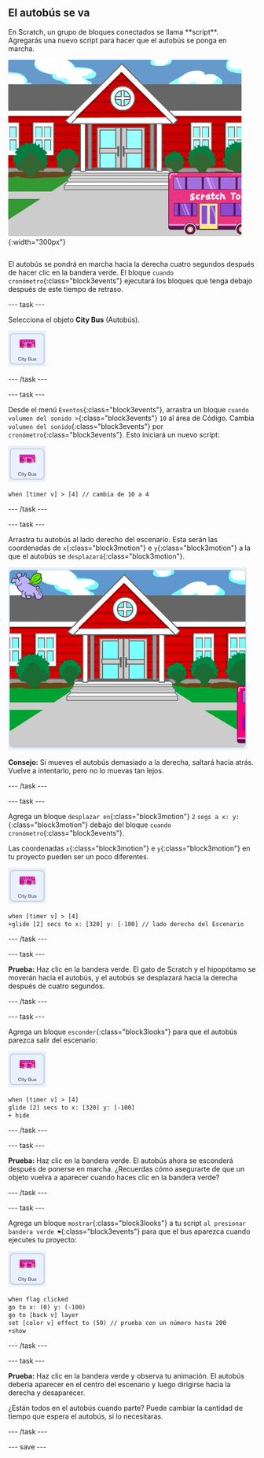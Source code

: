## El autobús se va

<div style="display: flex; flex-wrap: wrap">
<div style="flex-basis: 200px; flex-grow: 1; margin-right: 15px;">
En Scratch, un grupo de bloques conectados se llama **script**. Agregarás una nuevo script para hacer que el autobús se ponga en marcha.
</div>
<div>

![El escenario mostrando que el autobús se ha movido hacia la derecha.](images/bus-leaving.png){:width="300px"}

</div>
</div>

El autobús se pondrá en marcha hacia la derecha cuatro segundos después de hacer clic en la bandera verde. El bloque `cuando cronómetro`{:class="block3events"} ejecutará los bloques que tenga debajo después de este tiempo de retraso.

--- task ---

Selecciona el objeto **City Bus** (Autobús).

![El objeto Autobús.](images/bus-sprite.png)

--- /task ---

--- task ---

Desde el menú `Eventos`{:class="block3events"}, arrastra un bloque `cuando volumen del sonido >`{:class="block3events"} `10` al área de Código. Cambia `volumen del sonido`{:class="block3events"} por `cronómetro`{:class="block3events"}. Esto iniciará un nuevo script:

![El objeto Autobús.](images/bus-sprite.png)

```blocks3
when [timer v] > [4] // cambia de 10 a 4
```

--- /task ---

--- task ---

Arrastra tu autobús al lado derecho del escenario. Esta serán las coordenadas de `x`{:class="block3motion"} e `y`{:class="block3motion"} a la que el autobús se `desplazará`{:class="block3motion"}.

![](images/bus-right.png)

**Consejo:** Si mueves el autobús demasiado a la derecha, saltará hacia atrás. Vuelve a intentarlo, pero no lo muevas tan lejos.

--- /task ---

--- task ---

Agrega un bloque `desplazar en`{:class="block3motion"} `2` `segs a x: y:`{:class="block3motion"} debajo del bloque `cuando cronómetro`{:class="block3events"}.

Las coordenadas `x`{:class="block3motion"} e `y`{:class="block3motion"} en tu proyecto pueden ser un poco diferentes.

![El objeto Autobús.](images/bus-sprite.png)

```blocks3
when [timer v] > [4] 
+glide [2] secs to x: [320] y: [-100] // lado derecho del Escenario
```

--- /task ---

--- task ---

**Prueba:** Haz clic en la bandera verde. El gato de Scratch y el hipopótamo se moverán hacia el autobús, y el autobús se desplazará hacia la derecha después de cuatro segundos.

--- /task ---

--- task ---

Agrega un bloque `esconder`{:class="block3looks"} para que el autobús parezca salir del escenario:

![El objeto Autobús.](images/bus-sprite.png)

```blocks3
when [timer v] > [4] 
glide [2] secs to x: [320] y: [-100]
+ hide
```
--- /task ---

--- task ---

**Prueba:** Haz clic en la bandera verde. El autobús ahora se esconderá después de ponerse en marcha. ¿Recuerdas cómo asegurarte de que un objeto vuelva a aparecer cuando haces clic en la bandera verde?

--- /task ---

--- task ---

Agrega un bloque `mostrar`{:class="block3looks"} a tu script `al presionar bandera verde ⚑`{:class="block3events"} para que el bus aparezca cuando ejecutes tu proyecto:

![El objeto Autobús.](images/bus-sprite.png)

```blocks3
when flag clicked
go to x: (0) y: (-100)
go to [back v] layer
set [color v] effect to (50) // prueba con un número hasta 200
+show
```

--- /task ---

--- task ---

**Prueba:** Haz clic en la bandera verde y observa tu animación. El autobús debería aparecer en el centro del escenario y luego dirigirse hacia la derecha y desaparecer.

¿Están todos en el autobús cuando parte? Puede cambiar la cantidad de tiempo que espera el autobús, si lo necesitaras.

--- /task ---

--- save ---
